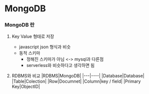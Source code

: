 # MongoDB

### MongoDB 란

1. Key Value 형태로 저장

   - javascript json 형식과 비슷
   - 동적 스키마
     - 정해진 스키마가 아님 <-> mysql과 다른점
     - serverless와 비슷하다고 생각하면 됨

2. RDBMS와 비교
   |RDBMS|MongoDB|
   |---|----|
   |Database|Database|
   |Table|Colection|
   |Row|Documnet|
   |Column|key / field|
   |Primary Key|ObjectID|
